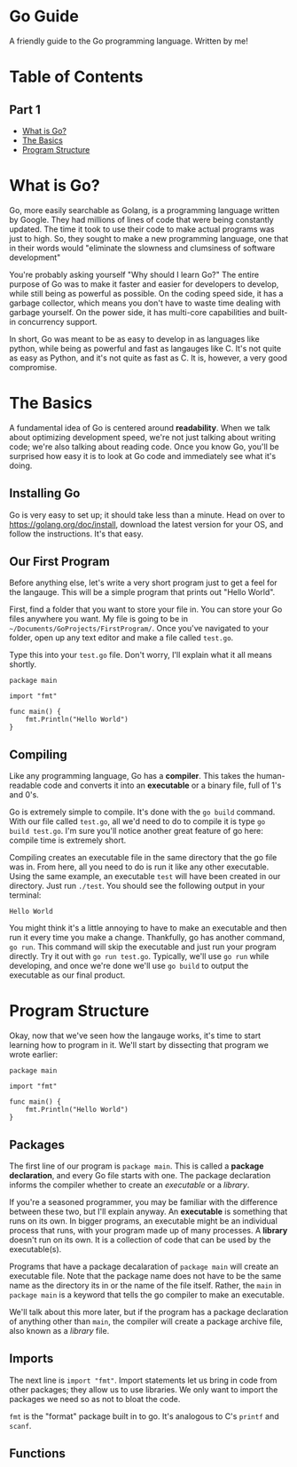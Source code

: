 # Go Guide
A friendly guide to the Go programming language. Written by me!

# Table of Contents

## Part 1
<!--ts-->
   * [What is Go?](#What-is-Go?)
   * [The Basics](#The-Basics)
   * [Program Structure](#Program-Structure)
<!--te-->

# What is Go?

Go, more easily searchable as Golang, is a programming language written by Google. They had millions of lines of code that were being constantly updated. The time it took to use their code to make actual programs was just to high. So, they sought to make a new programming language, one that in their words would "eliminate the slowness and clumsiness of software development"

You're probably asking yourself "Why should I learn Go?" The entire purpose of Go was to make it faster and easier for developers to develop, while still being as powerful as possible. On the coding speed side, it has a garbage collector, which means you don't have to waste time dealing with garbage yourself. On the power side, it has multi-core capabilities and built-in concurrency support.

In short, Go was meant to be as easy to develop in as languages like python, while being as powerful and fast as langauges like C. It's not quite as easy as Python, and it's not quite as fast as C. It is, however, a very good compromise.

# The Basics

A fundamental idea of Go is centered around **readability**. When we talk about optimizing development speed, we're not just talking about writing code; we're also talking about reading code. Once you know Go, you'll be surprised how easy it is to look at Go code and immediately see what it's doing.

## Installing Go

Go is very easy to set up; it should take less than a minute. Head on over to https://golang.org/doc/install, download the latest version for your OS, and follow the instructions. It's that easy.

## Our First Program

Before anything else, let's write a very short program just to get a feel for the langauge. This will be a simple program that prints out "Hello World". 

First, find a folder that you want to store your file in. You can store your Go files anywhere you want. My file is going to be in ```~/Documents/GoProjects/FirstProgram/```. Once you've navigated to your folder, open up any text editor and make a file called ```test.go```.

Type this into your ```test.go``` file. Don't worry, I'll explain what it all means shortly.

```
package main

import "fmt"

func main() {
	fmt.Println("Hello World")
}
```

## Compiling

Like any programming language, Go has a **compiler**. This takes the human-readable code and converts it into an **executable** or a binary file, full of 1's and 0's.

Go is extremely simple to compile. It's done with the ```go build``` command. With our file called ```test.go```, all we'd need to do to compile it is type ```go build test.go```. I'm sure you'll notice another great feature of go here: compile time is extremely short.

Compiling creates an executable file in the same directory that the go file was in. From here, all you need to do is run it like any other executable. Using the same example, an executable ```test``` will have been created in our directory. Just run ```./test```. You should see the following output in your terminal:

```Hello World```

You might think it's a little annoying to have to make an executable and then run it every time you make a change. Thankfully, go has another command, ```go run```. This command will skip the executable and just run your program directly. Try it out with ```go run test.go```. Typically, we'll use ```go run``` while developing, and once we're done we'll use ```go build``` to output the executable as our final product.

# Program Structure

Okay, now that we've seen how the langauge works, it's time to start learning how to program in it. We'll start by dissecting that program we wrote earlier:

```
package main

import "fmt"

func main() {
	fmt.Println("Hello World")
}
```

## Packages

The first line of our program is ```package main```. This is called a **package declaration**, and every Go file starts with one. The package declaration informs the compiler whether to create an *executable* or a *library*. 

If you're a seasoned programmer, you may be familiar with the difference between these two, but I'll explain anyway. An **executable** is something that runs on its own. In bigger programs, an executable might be an individual process that runs, with your program made up of many processes. A **library** doesn't run on its own. It is a collection of code that can be used by the executable(s).

Programs that have a package decalaration of ```package main``` will create an executable file. Note that the package name does not have to be the same name as the directory its in or the name of the file itself. Rather, the ```main``` in ```package main``` is a keyword that tells the go compiler to make an executable.

We'll talk about this more later, but if the program has a package declaration of anything other than ```main```, the compiler will create a package archive file, also known as a *library* file.

## Imports

The next line is ```import "fmt"```. Import statements let us bring in code from other packages; they allow us to use libraries. We only want to import the packages we need so as not to bloat the code.

```fmt``` is the "format" package built in to go. It's analogous to C's ```printf``` and ```scanf```. 

## Functions

